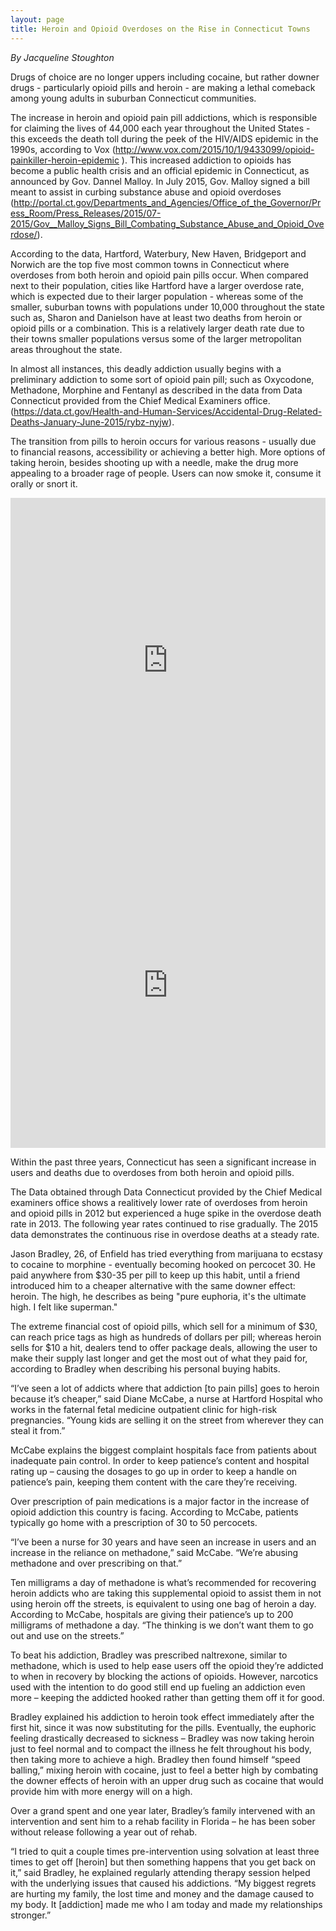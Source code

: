```yaml
---
layout: page
title: Heroin and Opioid Overdoses on the Rise in Connecticut Towns
---
```


*By Jacqueline Stoughton*

Drugs of choice are no longer uppers including cocaine, but rather downer drugs - particularly opioid pills and heroin - are making a lethal comeback among young adults in suburban Connecticut communities.

The increase in heroin and opioid pain pill addictions, which is responsible for claiming the lives of 44,000 each year throughout the United States - this exceeds the death toll during the peek of the HIV/AIDS epidemic in the 1990s, according to Vox (http://www.vox.com/2015/10/1/9433099/opioid-painkiller-heroin-epidemic
). This increased addiction to opioids has become a public health crisis and an official epidemic in Connecticut, as announced by Gov. Dannel Malloy. In July 2015, Gov. Malloy signed a bill meant to assist in curbing substance abuse and opioid overdoses (http://portal.ct.gov/Departments_and_Agencies/Office_of_the_Governor/Press_Room/Press_Releases/2015/07-2015/Gov__Malloy_Signs_Bill_Combating_Substance_Abuse_and_Opioid_Overdose/).

According to the data, Hartford, Waterbury, New Haven, Bridgeport and Norwich are the top five most common towns in Connecticut where overdoses from both heroin and opioid pain pills occur. When compared next to their population, cities like Hartford have a larger overdose rate, which is expected due to their larger population - whereas some of the smaller, suburban towns with populations under 10,000 throughout the state such as, Sharon and Danielson have at least two deaths from heroin or opioid pills or a combination. This is a relatively larger death rate due to their towns smaller populations versus some of the larger metropolitan areas throughout the state.

In almost all instances, this deadly addiction usually begins with a preliminary addiction to some sort of opioid pain pill; such as Oxycodone, Methadone, Morphine and Fentanyl as described in the data from Data Connecticut provided from the Chief Medical Examiners office. (https://data.ct.gov/Health-and-Human-Services/Accidental-Drug-Related-Deaths-January-June-2015/rybz-nyjw).

The transition from pills to heroin occurs for various reasons - usually due to financial reasons, accessibility or achieving a better high. More options of taking heroin, besides shooting up with a needle, make the drug more appealing to a broader rage of people. Users can now smoke it, consume it orally or snort it.

<iframe width="100%" height="520" frameborder="0" src="https://jstoughton.cartodb.com/viz/69f2fac4-a386-11e5-a5ec-0e674067d321/embed_map" allowfullscreen webkitallowfullscreen mozallowfullscreen oallowfullscreen msallowfullscreen></iframe>

<iframe width="100%" height="520" frameborder="0" src="https://jstoughton.cartodb.com/viz/2ab12f8a-a38a-11e5-98bc-0e787de82d45/embed_map" allowfullscreen webkitallowfullscreen mozallowfullscreen oallowfullscreen msallowfullscreen></iframe>

Within the past three years, Connecticut has seen a significant increase in users and deaths due to overdoses from both heroin and opioid pills. 

The Data obtained through Data Connecticut provided by the Chief Medical examiners office shows a realitively lower rate of overdoses from heroin and opioid pills in 2012 but experienced a huge spike in the overdose death rate in 2013. The following year rates continued to rise gradually. The 2015 data demonstrates the continuous rise in overdose deaths at a steady rate.

Jason Bradley, 26, of Enfield has tried everything from marijuana to ecstasy to cocaine to morphine - eventually becoming hooked on percocet 30. He paid anywhere from $30-35 per pill to keep up this habit, until a friend introduced him to a cheaper alternative with the same downer effect: heroin. The high, he describes as being "pure euphoria, it's the ultimate high. I felt like superman."

The extreme financial cost of opioid pills, which sell for a minimum of $30, can reach price tags as high as hundreds of dollars per pill; whereas heroin sells for $10 a hit, dealers tend to offer package deals, allowing the user to make their supply last longer and get the most out of what they paid for, according to Bradley when describing his personal buying habits.

“I’ve seen a lot of addicts where that addiction [to pain pills] goes to heroin because it’s cheaper,” said Diane McCabe, a nurse at Hartford Hospital who works in the faternal fetal medicine outpatient clinic for high-risk pregnancies. “Young kids are selling it on the street from wherever they can steal it from.”

McCabe explains the biggest complaint hospitals face from patients about inadequate pain control. In order to keep patience’s content and hospital rating up – causing the dosages to go up in order to keep a handle on patience’s pain, keeping them content with the care they’re receiving. 

Over prescription of pain medications is a major factor in the increase of opioid addiction this country is facing. According to McCabe, patients typically go home with a prescription of 30 to 50 percocets.

“I’ve been a nurse for 30 years and have seen an increase in users and an increase in the reliance on methadone,” said McCabe. “We’re abusing methadone and over prescribing on that.”

Ten milligrams a day of methadone is what’s recommended for recovering heroin addicts who are taking this supplemental opioid to assist them in not using heroin off the streets, is equivalent to using one bag of heroin a day. According to McCabe, hospitals are giving their patience’s up to 200 milligrams of methadone a day. “The thinking is we don’t want them to go out and use on the streets.”

To beat his addiction, Bradley was prescribed naltrexone, similar to methadone, which is used to help ease users off the opioid they’re addicted to when in recovery by blocking the actions of opioids. However, narcotics used with the intention to do good still end up fueling an addiction even more – keeping the addicted hooked rather than getting them off it for good.

Bradley explained his addiction to heroin took effect immediately after the first hit, since it was now substituting for the pills. Eventually, the euphoric feeling drastically decreased to sickness – Bradley was now taking heroin just to feel normal and to compact the illness he felt throughout his body, then taking more to achieve a high. Bradley then found himself “speed balling,” mixing heroin with cocaine, just to feel a better high by combating the downer effects of heroin with an upper drug such as cocaine that would provide him with more energy will on a high.

Over a grand spent and one year later, Bradley’s family intervened with an intervention and sent him to a rehab facility in Florida – he has been sober without release following a year out of rehab.

“I tried to quit a couple times pre-intervention using solvation at least three times to get off [heroin] but then something happens that you get back on it,” said Bradley, he explained regularly attending therapy session helped with the underlying issues that caused his addictions. “My biggest regrets are hurting my family, the lost time and money and the damage caused to my body. It [addiction] made me who I am today and made my relationships stronger.”

